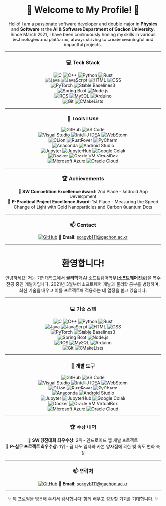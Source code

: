 <div align="center">

# 🌟 **Welcome to My Profile!** 🌟  

Hello! I am a passionate software developer and double major in **Physics** and **Software** at the **AI & Software Department of Gachon University**. Since March 2021, I have been continuously honing my skills in various technologies and platforms, always striving to create meaningful and impactful projects.

---

### 💻 **Tech Stack**

![C](https://img.shields.io/badge/-C-00599C?logo=c&logoColor=white) ![C++](https://img.shields.io/badge/-C++-00599C?logo=cplusplus&logoColor=white) ![Python](https://img.shields.io/badge/-Python-3776AB?logo=python&logoColor=white) ![Rust](https://img.shields.io/badge/-Rust-000000?logo=rust&logoColor=white)  
![Java](https://img.shields.io/badge/-Java-007396?logo=java&logoColor=white) ![JavaScript](https://img.shields.io/badge/-JavaScript-F7DF1E?logo=javascript&logoColor=black) ![HTML](https://img.shields.io/badge/-HTML-E34F26?logo=html5&logoColor=white) ![CSS](https://img.shields.io/badge/-CSS-1572B6?logo=css3&logoColor=white)  
![PyTorch](https://img.shields.io/badge/-PyTorch-EE4C2C?logo=pytorch&logoColor=white) ![Stable Baselines3](https://img.shields.io/badge/-Stable%20Baselines3-FF6F00?logo=python&logoColor=white)  
![Spring Boot](https://img.shields.io/badge/-Spring%20Boot-6DB33F?logo=springboot&logoColor=white) ![Node.js](https://img.shields.io/badge/-Node.js-339933?logo=node.js&logoColor=white)  
![ROS](https://img.shields.io/badge/-ROS-22314E?logo=ros&logoColor=white) ![MySQL](https://img.shields.io/badge/-MySQL-4479A1?logo=mysql&logoColor=white) ![Arduino](https://img.shields.io/badge/-Arduino-00979D?logo=arduino&logoColor=white)  
![Git](https://img.shields.io/badge/-Git-F05032?logo=git&logoColor=white) ![CMakeLists](https://img.shields.io/badge/-CMake-064F8C?logo=cmake&logoColor=white)

---

### 🔧 **Tools I Use**

![GitHub](https://img.shields.io/badge/-GitHub-181717?logo=github&logoColor=white) ![VS Code](https://img.shields.io/badge/-VS%20Code-007ACC?logo=visual-studio-code&logoColor=white)  
![Visual Studio](https://img.shields.io/badge/-Visual%20Studio-5C2D91?logo=visual-studio&logoColor=white) ![IntelliJ IDEA](https://img.shields.io/badge/-IntelliJ%20IDEA-000000?logo=intellij-idea&logoColor=white) ![WebStorm](https://img.shields.io/badge/-WebStorm-000000?logo=webstorm&logoColor=white)  
![CLion](https://img.shields.io/badge/-CLion-000000?logo=clion&logoColor=white) ![RustRover](https://img.shields.io/badge/-RustRover-000000?logo=rust&logoColor=white) ![PyCharm](https://img.shields.io/badge/-PyCharm-000000?logo=pycharm&logoColor=white)  
![Anaconda](https://img.shields.io/badge/-Anaconda-44A833?logo=anaconda&logoColor=white) ![Android Studio](https://img.shields.io/badge/-Android%20Studio-3DDC84?logo=android-studio&logoColor=white)  
![Jupyter](https://img.shields.io/badge/-Jupyter-F37626?logo=jupyter&logoColor=white) ![JupyterHub](https://img.shields.io/badge/-JupyterHub-F37626?logo=jupyter&logoColor=white) ![Google Colab](https://img.shields.io/badge/-Google%20Colab-F9AB00?logo=google-colab&logoColor=white)  
![Docker](https://img.shields.io/badge/-Docker-2496ED?logo=docker&logoColor=white) ![Oracle VM VirtualBox](https://img.shields.io/badge/-Oracle%20VM%20VirtualBox-183A61?logo=virtualbox&logoColor=white)  
![Microsoft Azure](https://img.shields.io/badge/-Microsoft%20Azure-0078D4?logo=microsoft-azure&logoColor=white) ![Oracle Cloud](https://img.shields.io/badge/-Oracle%20Cloud-F80000?logo=oracle&logoColor=white)

---

### 🏆 **Achievements**

🏅 **SW Competition Excellence Award**: 2nd Place - Android App Development  
🏅 **P-Practical Project Excellence Award**: 1st Place - Measuring the Speed Change of Light with Gold Nanoparticles and Carbon Quantum Dots

---

### 📫 **Contact**

[![GitHub](https://img.shields.io/badge/GitHub-songyb111--gachon-181717?logo=github&logoColor=white)](https://github.com/songyb111-gachon) 📧 **Email**: songyb111@gachon.ac.kr  

---

# **환영합니다!**

안녕하세요! 저는 가천대학교에서 **물리학**과 AI·소프트웨어학부(**소프트웨어전공**)을 복수 전공 중인 개발자입니다. 2021년 3월부터 소프트웨어 개발과 물리학 공부를 병행하며, 최신 기술을 배우고 이를 프로젝트에 적용하는 데 열정을 쏟고 있습니다.

---

### 💻 **기술 스택**

![C](https://img.shields.io/badge/-C-00599C?logo=c&logoColor=white) ![C++](https://img.shields.io/badge/-C++-00599C?logo=cplusplus&logoColor=white) ![Python](https://img.shields.io/badge/-Python-3776AB?logo=python&logoColor=white) ![Rust](https://img.shields.io/badge/-Rust-000000?logo=rust&logoColor=white)  
![Java](https://img.shields.io/badge/-Java-007396?logo=java&logoColor=white) ![JavaScript](https://img.shields.io/badge/-JavaScript-F7DF1E?logo=javascript&logoColor=black) ![HTML](https://img.shields.io/badge/-HTML-E34F26?logo=html5&logoColor=white) ![CSS](https://img.shields.io/badge/-CSS-1572B6?logo=css3&logoColor=white)  
![PyTorch](https://img.shields.io/badge/-PyTorch-EE4C2C?logo=pytorch&logoColor=white) ![Stable Baselines3](https://img.shields.io/badge/-Stable%20Baselines3-FF6F00?logo=python&logoColor=white)  
![Spring Boot](https://img.shields.io/badge/-Spring%20Boot-6DB33F?logo=springboot&logoColor=white) ![Node.js](https://img.shields.io/badge/-Node.js-339933?logo=node.js&logoColor=white)  
![ROS](https://img.shields.io/badge/-ROS-22314E?logo=ros&logoColor=white) ![MySQL](https://img.shields.io/badge/-MySQL-4479A1?logo=mysql&logoColor=white) ![Arduino](https://img.shields.io/badge/-Arduino-00979D?logo=arduino&logoColor=white)  
![Git](https://img.shields.io/badge/-Git-F05032?logo=git&logoColor=white) ![CMakeLists](https://img.shields.io/badge/-CMake-064F8C?logo=cmake&logoColor=white)

---

### 🔧 **개발 도구**

![GitHub](https://img.shields.io/badge/-GitHub-181717?logo=github&logoColor=white) ![VS Code](https://img.shields.io/badge/-VS%20Code-007ACC?logo=visual-studio-code&logoColor=white)  
![Visual Studio](https://img.shields.io/badge/-Visual%20Studio-5C2D91?logo=visual-studio&logoColor=white) ![IntelliJ IDEA](https://img.shields.io/badge/-IntelliJ%20IDEA-000000?logo=intellij-idea&logoColor=white) ![WebStorm](https://img.shields.io/badge/-WebStorm-000000?logo=webstorm&logoColor=white)  
![CLion](https://img.shields.io/badge/-CLion-000000?logo=clion&logoColor=white) ![RustRover](https://img.shields.io/badge/-RustRover-000000?logo=rust&logoColor=white) ![PyCharm](https://img.shields.io/badge/-PyCharm-000000?logo=pycharm&logoColor=white)  
![Anaconda](https://img.shields.io/badge/-Anaconda-44A833?logo=anaconda&logoColor=white) ![Android Studio](https://img.shields.io/badge/-Android%20Studio-3DDC84?logo=android-studio&logoColor=white)  
![Jupyter](https://img.shields.io/badge/-Jupyter-F37626?logo=jupyter&logoColor=white) ![JupyterHub](https://img.shields.io/badge/-JupyterHub-F37626?logo=jupyter&logoColor=white) ![Google Colab](https://img.shields.io/badge/-Google%20Colab-F9AB00?logo=google-colab&logoColor=white)  
![Docker](https://img.shields.io/badge/-Docker-2496ED?logo=docker&logoColor=white) ![Oracle VM VirtualBox](https://img.shields.io/badge/-Oracle%20VM%20VirtualBox-183A61?logo=virtualbox&logoColor=white)  
![Microsoft Azure](https://img.shields.io/badge/-Microsoft%20Azure-0078D4?logo=microsoft-azure&logoColor=white) ![Oracle Cloud](https://img.shields.io/badge/-Oracle%20Cloud-F80000?logo=oracle&logoColor=white)

---

### 🏆 **수상 내역**

🏅 **SW 경진대회 최우수상**: 2위 - 안드로이드 앱 개발 프로젝트  
🏅 **P-실무 프로젝트 최우수상**: 1위 - 금 나노 입자와 카본 양자점에 의한 빛 속도 변화 측정  

---

### 📫 **연락처**

[![GitHub](https://img.shields.io/badge/GitHub-songyb111--gachon-181717?logo=github&logoColor=white)](https://github.com/songyb111-gachon) 📧 **Email**: songyb111@gachon.ac.kr  

---

✨ 제 프로필을 방문해 주셔서 감사합니다! 함께 배우고 성장할 기회를 기대합니다. ✨  

</div>
